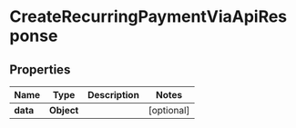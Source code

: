 

# CreateRecurringPaymentViaApiResponse


## Properties

| Name | Type | Description | Notes |
|------------ | ------------- | ------------- | -------------|
|**data** | **Object** |  |  [optional] |




